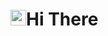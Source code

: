 <h1 align="left"><img src="https://giphy.com/gifs/scaler-official-funny-reaction-what-HO2cuakPoSngvitf0M" width="25px">Hi There</h1>
